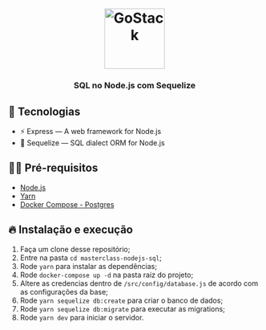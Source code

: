 <h1 align="center">
  <img alt="GoStack" src="https://rocketseat-cdn.s3-sa-east-1.amazonaws.com/masterclass.png" width="120px" />
</h1>

<h3 align="center">
  SQL no Node.js com Sequelize
</h3>

## 🚀 Tecnologias

- ⚡ Express — A web framework for Node.js
- 💾 Sequelize — SQL dialect ORM for Node.js

## ✋🏻 Pré-requisitos

- [Node.js](https://nodejs.org/en/)
- [Yarn](https://yarnpkg.com/pt-BR/docs/install)
- [Docker Compose - Postgres](https://github.com/khezen/compose-postgres/blob/master/docker-compose.yml)

## 🔥 Instalação e execução

1. Faça um clone desse repositório;
2. Entre na pasta `cd masterclass-nodejs-sql`;
3. Rode `yarn` para instalar as dependências;
4. Rode `docker-compose up -d` na pasta raiz do projeto;
5. Altere as credencias dentro de `/src/config/database.js` de acordo com as configurações da base;
6. Rode `yarn sequelize db:create` para criar o banco de dados;
7. Rode `yarn sequelize db:migrate` para executar as migrations;
8. Rode `yarn dev` para iniciar o servidor.
